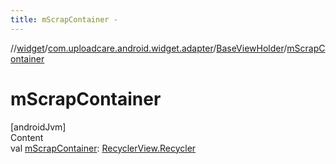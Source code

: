 ```yaml
---
title: mScrapContainer -
---
```

//[widget](../../index.md)/[com.uploadcare.android.widget.adapter](../index.md)/[BaseViewHolder](index.md)/[mScrapContainer](m-scrap-container.md)



# mScrapContainer  
[androidJvm]  
Content  
val [mScrapContainer](m-scrap-container.md): [RecyclerView.Recycler](https://developer.android.com/reference/kotlin/androidx/recyclerview/widget/RecyclerView.Recycler.html)  



